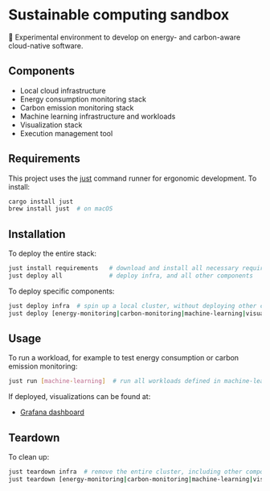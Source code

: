 # Sustainable computing sandbox

🌱 Experimental environment to develop on energy- and carbon-aware cloud-native software. 

## Components

- Local cloud infrastructure
- Energy consumption monitoring stack
- Carbon emission monitoring stack
- Machine learning infrastructure and workloads
- Visualization stack
- Execution management tool

## Requirements

This project uses the [just](https://github.com/casey/just) command runner for ergonomic development. To install:

```sh
cargo install just
brew install just  # on macOS
```

## Installation

To deploy the entire stack:

```sh
just install requirements   # download and install all necessary requirements
just deploy all             # deploy infra, and all other components
```

To deploy specific components:

```sh
just deploy infra  # spin up a local cluster, without deploying other components
just deploy [energy-monitoring|carbon-monitoring|machine-learning|visualization]
```

## Usage

To run a workload, for example to test energy consumption or carbon emission monitoring:

```sh
just run [machine-learning]  # run all workloads defined in machine-learning
```

If deployed, visualizations can be found at:
- [Grafana dashboard](#)

## Teardown

To clean up:

```sh
just teardown infra  # remove the entire cluster, including other components 
just teardown [energy-monitoring|carbon-monitoring|machine-learning|visualization]
```
